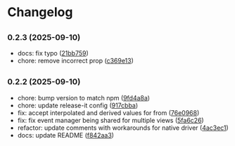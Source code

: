 # Changelog

## <small>0.2.3 (2025-09-10)</small>

* docs: fix typo ([21bb759](https://github.com/satya164/react-native-animated-observer/commit/21bb759))
* chore: remove incorrect prop ([c369e13](https://github.com/satya164/react-native-animated-observer/commit/c369e13))

## <small>0.2.2 (2025-09-10)</small>

* chore: bump version to match npm ([9fd4a8a](https://github.com/satya164/react-native-animated-observer/commit/9fd4a8a))
* chore: update release-it config ([917cbba](https://github.com/satya164/react-native-animated-observer/commit/917cbba))
* fix: accept interpolated and derived values for from ([76e0968](https://github.com/satya164/react-native-animated-observer/commit/76e0968))
* fix: fix event manager being shared for multiple views ([5fa6c26](https://github.com/satya164/react-native-animated-observer/commit/5fa6c26))
* refactor: update comments with workarounds for native driver ([4ac3ec1](https://github.com/satya164/react-native-animated-observer/commit/4ac3ec1))
* docs: update README ([f842aa3](https://github.com/satya164/react-native-animated-observer/commit/f842aa3))
